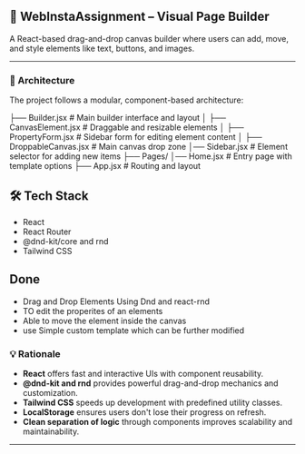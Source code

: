 ## 🧱 WebInstaAssignment – Visual Page Builder

A React-based drag-and-drop canvas builder where users can add, move, and style elements like text, buttons, and images.

---

### 📐 Architecture

The project follows a modular, component-based architecture:

├── Builder.jsx # Main builder interface and layout │ 
├── CanvasElement.jsx # Draggable and resizable elements │ 
├── PropertyForm.jsx # Sidebar form for editing element content │ 
├── DroppableCanvas.jsx # Main canvas drop zone 
│── Sidebar.jsx # Element selector for adding new items 
├── Pages/ 
│── Home.jsx # Entry page with template options 
├── App.jsx # Routing and layout

## 🛠️ Tech Stack

- React
- React Router
- @dnd-kit/core and rnd
- Tailwind CSS

## Done 
- Drag and Drop Elements Using Dnd and react-rnd
- TO edit the properites of an elements
- Able to move the element inside the canvas
- use Simple custom template which can be further modified

### 💡 Rationale

- **React** offers fast and interactive UIs with component reusability.
- **@dnd-kit and rnd** provides powerful drag-and-drop mechanics and customization.
- **Tailwind CSS** speeds up development with predefined utility classes.
- **LocalStorage** ensures users don't lose their progress on refresh.
- **Clean separation of logic** through components improves scalability and maintainability.

---

